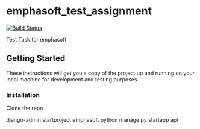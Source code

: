 # emphasoft_test_assignment
[![Build Status](https://www.travis-ci.com/fattybobcat/emphasoft_test_assignment.svg?token=xnqzf2HY5d6q74MCvyy9&branch=main)](https://www.travis-ci.com/fattybobcat/emphasoft_test_assignment)

Test Task for emphasoft

## Getting Started

These instructions will get you a copy of the project up and running on your local machine for development and testing purposes.

### Installation

Clone the repo

django-admin startproject emphasoft 
python manage.py startapp api